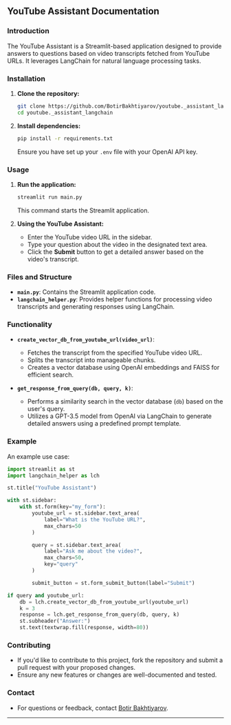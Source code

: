 ## YouTube Assistant Documentation

### Introduction
The YouTube Assistant is a Streamlit-based application designed to provide answers to questions based on video transcripts fetched from YouTube URLs. It leverages LangChain for natural language processing tasks.

### Installation
1. **Clone the repository:**
   ```bash
   git clone https://github.com/BotirBakhtiyarov/youtube._assistant_langchain.git
   cd youtube._assistant_langchain
   ```

2. **Install dependencies:**
   ```bash
   pip install -r requirements.txt
   ```

   Ensure you have set up your `.env` file with your OpenAI API key.

### Usage
1. **Run the application:**
   ```bash
   streamlit run main.py
   ```
   This command starts the Streamlit application.

2. **Using the YouTube Assistant:**
   - Enter the YouTube video URL in the sidebar.
   - Type your question about the video in the designated text area.
   - Click the **Submit** button to get a detailed answer based on the video's transcript.

### Files and Structure
- **`main.py`**: Contains the Streamlit application code.
- **`langchain_helper.py`**: Provides helper functions for processing video transcripts and generating responses using LangChain.

### Functionality
- **`create_vector_db_from_youtube_url(video_url)`**:
  - Fetches the transcript from the specified YouTube video URL.
  - Splits the transcript into manageable chunks.
  - Creates a vector database using OpenAI embeddings and FAISS for efficient search.

- **`get_response_from_query(db, query, k)`**:
  - Performs a similarity search in the vector database (`db`) based on the user's query.
  - Utilizes a GPT-3.5 model from OpenAI via LangChain to generate detailed answers using a predefined prompt template.

### Example
An example use case:
```python
import streamlit as st
import langchain_helper as lch

st.title("YouTube Assistant")

with st.sidebar:
    with st.form(key="my_form"):
        youtube_url = st.sidebar.text_area(
            label="What is the YouTube URL?",
            max_chars=50
        )

        query = st.sidebar.text_area(
            label="Ask me about the video?",
            max_chars=50,
            key="query"
        )

        submit_button = st.form_submit_button(label="Submit")

if query and youtube_url:
    db = lch.create_vector_db_from_youtube_url(youtube_url)
    k = 3
    response = lch.get_response_from_query(db, query, k)
    st.subheader("Answer:")
    st.text(textwrap.fill(response, width=80))
```

### Contributing
- If you'd like to contribute to this project, fork the repository and submit a pull request with your proposed changes.
- Ensure any new features or changes are well-documented and tested.

### Contact
- For questions or feedback, contact [Botir Bakhtiyarov](mailto:botirbakhtiyarovb@gmail.com).

---
